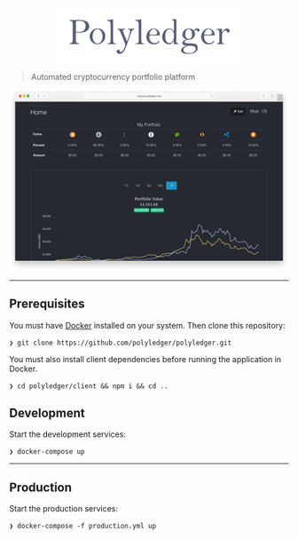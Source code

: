 <p align="center">
  <img src="/client/src/assets/logo.png?raw=true" height="100">
</p>

> Automated cryptocurrency portfolio platform

![Screenshot](/demo.png?raw=true)

---

## Prerequisites

You must have [Docker](https://www.docker.com/community-edition) installed on your system. Then clone this repository:

```
❯ git clone https://github.com/polyledger/polyledger.git
```

You must also install client dependencies before running the application in Docker.

```
❯ cd polyledger/client && npm i && cd ..
```

## Development

Start the development services:

```
❯ docker-compose up
```

---

## Production

Start the production services:

```
❯ docker-compose -f production.yml up
```
